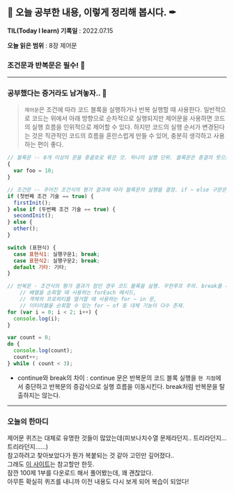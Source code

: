 ## 📕 오늘 공부한 내용, 이렇게 정리해 봅시다. ✒

**TIL(Today I learn) 기록일** : 2022.07.15

**오늘 읽은 범위** : 8장 제어문

### 조건문과 반복문은 필수! 📑

---

### 공부했다는 증거라도 남겨놓자.. 🔖

> `제어문`은 조건에 따라 코드 블록을 실행하거나 반복 실행할 때 사용한다. 일반적으로 코드는 위에서 아래 방향으로 순차적으로 실행되지만 제어문을 사용하면 코드의 실행 흐름을 인위적으로 제어할 수 있다.
> 하지만 코드의 실행 순서가 변경된다는 것은 직관적인 코드의 흐름을 혼란스럽게 만들 수 있어, 충분히 생각하고 사용하는 편이 좋다.

```javascript
// 블록문 -- 0개 이상의 문을 중괄호로 묶은 것. 하나의 실행 단위. 블록문은 종결의 뜻으로 세미클론을 붙이지 아니함.
{
  var foo = 10;
}

// 조건문 -- 주어진 조건식의 평가 결과에 따라 블록문의 실행을 결정. if ~ else 구문은 삼항연산자로 대체가능, switch ~break문은 풀스루가 특징.
if (첫번째 조건 기술 == true) {
  firstInit();
} else if (두번째 조건 기술 == true) {
  secondInit();
} else {
  other();
}

switch (표현식) {
  case 표현식1: 실행구문1; break;
  case 표현식2: 실행구문2; break;
  default 기타: 기타;
}

// 반복문 - 조건식의 평가 결과가 참인 경우 코드 블록을 실행. 무한루프 주의. break를 사용하여 탈출.
    // 배열을 순회할 때 사용하는 forEach 메서드,
    // 객체의 프로퍼티를 열거할 때 사용하는 for ~ in 문, 
    // 이터러블을 순회할 수 있는 for ~ of 등 대체 기능이 다수 존재.
for (var i = 0; i < 2; i++) {
  console.log(i);
}

var count = 0;
do {
  console.log(count);
  count++;
} while ( count < 3);

```

- continue와 break의 차이 : continue 문은 반복문의 코드 블록 실행을 `현 지점`에서 중단하고 반복문의 증감식으로 실행 흐름을 이동시킨다. break처럼 반복문을 탈출하지는 않는다.


---

### 오늘의 한마디

제어문 퀴즈는 대체로 유명한 것들이 많았는데(피보나치수열 문제라던지.. 트리라던지... 트리라던지......) <br>
참고하려고 찾아보았다가 뭔가 복붙되는 것 같아 고민만 깊어졌다..<br>
그래도 <a href="http://www.paullab.co.kr/codefestival.html">이 사이트</a>는 참고할만 한듯.<br>
잠깐 100제 1부를 다운로드 해서 풀어봤는데, 꽤 괜찮았다.<br>
아무튼 확실히 퀴즈를 내니까 이전 내용도 다시 보게 되어 복습이 되었다!<br>
